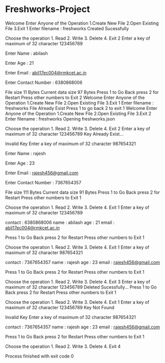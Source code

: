 # Freshworks-Project


Welcome 
 Enter Anyone of the Operation
	1.Create New File
	2.Open Existing File
	3.Exit
1
Enter filename :
freshworks
Created Sucessfully

Choose the operation 
 	 1. Read 
	 2. Write 
	 3. Delete 
	 4. Exit
2
Enter a key of maximum of 32 character
123456789

Enter Name :
abilash

Enter Age :
21

Enter Email :
abil17ec004@rmkcet.ac.in

Enter Contact Number :
6380868006

File size 11 Bytes
Current data size 97 Bytes
Press 1 to Go Back
 press 2 for Restart
 Press other numbers to Exit
2
Welcome 
 Enter Anyone of the Operation
	1.Create New File
	2.Open Existing File
	3.Exit
1
Enter filename :
freshworks
File Already Exist
Press 1 to go back 
	 2 to exit
1
Welcome 
 Enter Anyone of the Operation
	1.Create New File
	2.Open Existing File
	3.Exit
2
Enter filename :
freshworks
Opening freshworks.json

Choose the operation 
 	 1. Read 
	 2. Write 
	 3. Delete 
	 4. Exit
2
Enter a key of maximum of 32 character
123456789
Key Already Exist...

Invalid Key
Enter a key of maximum of 32 character
987654321

Enter Name :
rajesh

Enter Age :
23

Enter Email :
rajesh456@gmail.com

Enter Contact Number :
7367654357

File size 111 Bytes
Current data size 91 Bytes
Press 1 to Go Back
 press 2 for Restart
 Press other numbers to Exit
1

Choose the operation 
 	 1. Read 
	 2. Write 
	 3. Delete 
	 4. Exit
1
Enter a key of maximum of 32 character
123456789

contact : 6380868006
name : abilash
age : 21
email : abil17ec004@rmkcet.ac.in

Press 1 to Go Back
 press 2 for Restart
 Press other numbers to Exit
1

Choose the operation 
 	 1. Read 
	 2. Write 
	 3. Delete 
	 4. Exit
1
Enter a key of maximum of 32 character
987654321

contact : 7367654357
name : rajesh
age : 23
email : rajesh456@gmail.com


Press 1 to Go Back
 press 2 for Restart
 Press other numbers to Exit
1

Choose the operation 
 	 1. Read 
	 2. Write 
	 3. Delete 
	 4. Exit
3
Enter a key of maximum of 32 character
123456789
Deleted Sucessfully...
Press 1 to Go Back
 press 2 for Restart
 Press other numbers to Exit
1

Choose the operation 
 	 1. Read 
	 2. Write 
	 3. Delete 
	 4. Exit
1
Enter a key of maximum of 32 character
123456789
Key Not Found

Invalid Key
Enter a key of maximum of 32 character
987654321

contact : 7367654357
name : rajesh
age : 23
email : rajesh456@gmail.com


Press 1 to Go Back
 press 2 for Restart
 Press other numbers to Exit
1

Choose the operation 
 	 1. Read 
	 2. Write 
	 3. Delete 
	 4. Exit
4

Process finished with exit code 0
